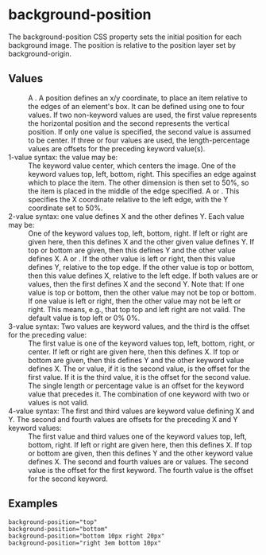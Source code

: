 # background-position

The background-position CSS property sets the initial position for each background image. The position is relative to the position layer set by background-origin.


## Values

<dl>
<dt><position></dt>
<dd>A <position>. A position defines an x/y coordinate, to place an item relative to the edges of an element's box. It can be defined using one to four values. If two non-keyword values are used, the first value represents the horizontal position and the second represents the vertical position. If only one value is specified, the second value is assumed to be center. If three or four values are used, the length-percentage values are offsets for the preceding keyword value(s).</dd>

<dt>1-value syntax: the value may be:</dt>

<dd>The keyword value center, which centers the image.
One of the keyword values top, left, bottom, right. This specifies an edge against which to place the item. The other dimension is then set to 50%, so the item is placed in the middle of the edge specified.
A <length> or <percentage>. This specifies the X coordinate relative to the left edge, with the Y coordinate set to 50%.</dd>

<dt>2-value syntax: one value defines X and the other defines Y. Each value may be:</dt>

<dd>One of the keyword values top, left, bottom, right. If left or right are given here, then this defines X and the other given value defines Y. If top or bottom are given, then this defines Y and the other value defines X.
A <length> or <percentage>. If the other value is left or right, then this value defines Y, relative to the top edge. If the other value is top or bottom, then this value defines X, relative to the left edge. If both values are <length> or <percentage> values, then the first defines X and the second Y.
Note that: If one value is top or bottom, then the other value may not be top or bottom. If one value is left or right, then the other value may not be left or right. This means, e.g., that top top and left right are not valid.
The default value is top left or 0% 0%.</dd>

<dt>3-value syntax: Two values are keyword values, and the third is the offset for the preceding value:</dt>

<dd>The first value is one of the keyword values top, left, bottom, right, or center. If left or right are given here, then this defines X. If top or bottom are given, then this defines Y and the other keyword value defines X.
The <length> or <percentage> value, if it is the second value, is the offset for the first value. If it is the third value, it is the offset for the second value.
The single length or percentage value is an offset for the keyword value that precedes it. The combination of one keyword with two <length> or <percentage> values is not valid.</dd>

<dt>4-value syntax: The first and third values are keyword value defining X and Y. The second and fourth values are offsets for the preceding X and Y keyword values:</dt>

<dd>The first value and third values one of the keyword values top, left, bottom, right. If left or right are given here, then this defines X. If top or bottom are given, then this defines Y and the other keyword value defines X.
The second and fourth values are <length> or <percentage> values. The second value is the offset for the first keyword. The fourth value is the offset for the second keyword.</dd>
</dl>

## Examples

```
background-position="top"
background-position="bottom"
background-position="bottom 10px right 20px"
background-position="right 3em bottom 10px"
```